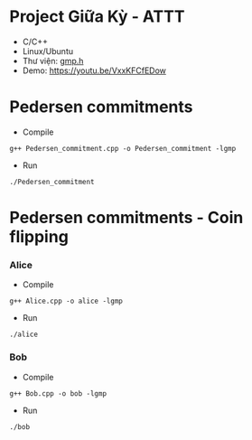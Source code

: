 # Project Giữa Kỳ - ATTT

* C/C++
* Linux/Ubuntu
* Thư viện: [gmp.h](https://gmplib.org/)
* Demo: https://youtu.be/VxxKFCfEDow

# Pedersen commitments
* Compile
```
g++ Pedersen_commitment.cpp -o Pedersen_commitment -lgmp
```
* Run
```
./Pedersen_commitment
```

# Pedersen commitments - Coin flipping

### Alice
* Compile
```
g++ Alice.cpp -o alice -lgmp
```
* Run
```
./alice
```

### Bob
* Compile
```
g++ Bob.cpp -o bob -lgmp
```
* Run
```
./bob
```
